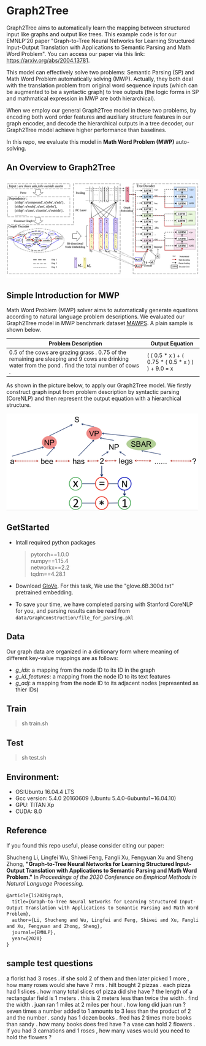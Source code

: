 # Graph2Tree

Graph2Tree aims to automatically learn the mapping between structured input like graphs and output like trees. 
This example code is for our EMNLP'20 paper "Graph-to-Tree Neural Networks for Learning Structured Input-Output Translation with Applications to Semantic Parsing and Math Word Problem". You can access our paper via this link: https://arxiv.org/abs/2004.13781. 

This model can effectively solve two problems: Semantic Parsing  (SP) and Math Word Problem automatically solving (MWP). Actually, they both deal with the translation problem from original word sequence inputs (which can be augmented to be a syntactic graph) to tree outputs (the logic forms in SP and mathmatical expression in MWP are both hierarchical). 

When we employ our general Graph2Tree model in these two problems, by encoding both word order features and auxiliary structure features in our graph encoder, and decode the hierarchical outputs in a tree decoder, our Graph2Tree model achieve higher performance than baselines.

In this repo, we evaluate this model in **Math Word Problem (MWP)** auto-solving.

## An Overview to Graph2Tree

<img src="./pics/graph2tree.png" width=700/>


## Simple Introduction for MWP
Math Word Problem (MWP) solver aims to automatically generate  equations according to natural language problem descriptions. We evaluated our Graph2Tree model in MWP benchmark dataset [MAWPS](https://www.aclweb.org/anthology/N16-1136). A plain sample is shown below.

| Problem Description | Output Equation |
|-|-|
| 0.5 of the cows are grazing grass . 0.75 of the remaining are sleeping and 9 cows are drinking water from the pond . find the total number of cows . | ( ( 0.5 * x ) + ( 0.75 * ( 0.5 * x ) ) ) + 9.0 = x |


As shown in the picture below, to apply our Graph2Tree model. We firstly construct graph input from problem description by syntactic parsing (CoreNLP) and then represent the output equation with a hierarchical structure.

<img src="./pics/pic1.png" width=500/>

## GetStarted

- Intall required python packages
  
  > pytorch==1.0.0  
  > numpy==1.15.4  
  > networkx==2.2  
  > tqdm==4.28.1  

- Download [GloVe](http://nlp.stanford.edu/data/glove.6B.zip). For this task, We use the "glove.6B.300d.txt" pretrained embedding.
<!-- - Start the Stanford CoreNLP server and then run *data/GraphConstruction/constituency.ipynb* for Graph Generation. -->
- To save your time, we have completed parsing with Stanford CoreNLP for you, and parsing results can be read from ``data/GraphConstruction/file_for_parsing.pkl``  

## Data

Our graph data are organized in a dictionary form where meaning of different key-value mappings are as follows:

- *g_ids*: a mapping from the node ID to its ID in the graph
- *g_id_features*: a mapping from the node ID to its text features
- *g_adj*: a mapping from the node ID to its adjacent nodes (represented as thier IDs)


## Train
> sh train.sh

## Test
> sh test.sh

## Environment:

* OS:Ubuntu 16.04.4 LTS  
* Gcc version: 5.4.0 20160609 (Ubuntu 5.4.0-6ubuntu1~16.04.10)  
* GPU: TITAN Xp
* CUDA: 8.0 

## Reference

If you found this repo useful, please consider citing our paper:

Shucheng Li, Lingfei Wu, Shiwei Feng, Fangli Xu, Fengyuan Xu and Sheng Zhong, **"Graph-to-Tree Neural Networks for Learning Structured Input-Output Translation with Applications to Semantic Parsing and Math Word Problem."** In *Proceedings of the 2020 Conference on Empirical Methods in Natural Language Processing.*

	@article{li2020graph,
	  title={Graph-to-Tree Neural Networks for Learning Structured Input-Output Translation with Applications to Semantic Parsing and Math Word Problem},
	  author={Li, Shucheng and Wu, Lingfei and Feng, Shiwei and Xu, Fangli and Xu, Fengyuan and Zhong, Sheng},
	  journal={EMNLP},
	  year={2020}
	}



## sample test questions
a florist had 3 roses . if she sold 2 of them and then later picked 1 more , how many roses would she have ?
mrs . hilt bought 2 pizzas . each pizza had 1 slices . how many total slices of pizza did she have ?
the length of a rectangular field is 1 meters . this is 2 meters less than twice the width . find the width .
juan ran 1 miles at 2 miles per hour . how long did juan run ?
seven times a number added to 1 amounts to 3 less than the product of 2 and the number .
sandy has 1 dozen books . fred has 2 times more books than sandy . how many books does fred have ?
a vase can hold 2 flowers . if you had 3 carnations and 1 roses , how many vases would you need to hold the flowers ?